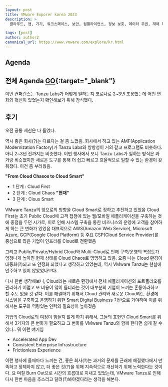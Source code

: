 ```yaml
---
layout: post
title: VMware Exporer korea 2023
description: >
  클라우드, 앱, 기기, 워크스페이스, 보안, 컴플라이언스, 정보 보호, 데이터 주권, 재해 복구에 이르기까지 간소화된 엔드 투 엔드 툴과 플랫폼을 통한 성공적인 멀티 클라우드 운영 방안에 대해 인사이트를 얻을 수 있으며, 다양한 산업군의 개발자와 커뮤니케이션을 할 수 있다.

tags: [post]
author: author2
canonical_url: https://www.vmware.com/explore/kr.html
---
```



## Agenda
## 전체 Agenda [GO](https://www.vmware.com/explore/kr/agenda.html){:target="_blank"}

이번 컨퍼런스는 Tanzu Labs가 어떻게 일하는지 코로나로 2~3년 조용했는데 어떤 변화와 혁신이 있었는지 확인해보기 위해 참석했다.

## 후기
오전 공통 세션은 다 들었다.


역시 좋은 회사(?)는 다르다는 걸 좀 느꼈음.
회사에서 하고 있는 AMF(Application Modernization Factory)가 Tanzu Labs와 방향성이 거의 같고 프로그램도 비슷하다. 아니 2~3년 전까지는 비슷했다.
이번 행사에서 보니 Tanzu Labs가 일하는 방식은 과거랑 비슷했지만 새로운 도구를 통해 더 쉽고 빠르고 효율적으로 일할 수 있는 환경이 갖춰졌다. 이건 좀 부러웠음.

**"From Cloud Chasos to Cloud Smart"**

- 1 단계 : Cloud First
- 2 단계 : Cloud Chaos **"현재"**
- 3 단계 : Clous Smart

VMware Tanzu의 앞으로의 방향을 Cloud Smart로 정하고 추진하고 있었음
Cloud First는 초기 Public Cloud에 고객 접점에 있는 웹/모바일 애플리케이션을 구축하는 것에 중점을 두던 시가로, 이로 인해 시스템 구축을 통한 비즈니스의 운영에 고객을 참여하게 하는 큰 변화가 있었음
대표적으로 AWS(Amazon Web Service), Microsoft Azure, GCP(Google Cloud Platform) 등 주요 CSP(Cloud Service Provider)를 중심으로 많은 기업이 인프라를 Cloud로 전환했음 

그리고 Public/Private/Hybrid Cloud와 Multi-Cloud로 인해 구축/운영의 복잡도가 엄청나게 높아진 현재 상태를 Cloud Chaos로 명명하고 있음. 요즘 나는 Cloud 환경이 대중화(?)되고 또 안정화 되었다고 생각하고 있었는데, 역시 VMware Tanzu는 현실에 안주하고 있지 않았었나보다.

다시 한번 생각해보니, Cloud라는 새로은 환경에서 전체 애플리케이션의 포트폴리오를 관리하기 어렵고 또 비용이 많이 들더라는 것이 대부분의 기업이 느끼는 혼동이라하고 할 수도 있을 것 같다. 이를 해결하기 위해서 Cloud 관리와 새로운 Cloud라는 환경에 시스템을 구축하고 운영하기 위한 Smart Digital Business 기반으로 가야하며 이를 위해서는 도구와 역량있는 인력의 필요성이 높아졌음

기업의 Cloud로의 여정이 힘들지 않게 하기 위해서, 그들의 표현인 Cloud Smart를 위해서 3가지의 큰 변화가 필요하고 그 변화를 VMware Tanzu와 함께 한다면 쉽게 갈 수 있다.. 뭐 이런 얘기임
- Accelerated App Dev
- Consistent Enterprise Infrastructure
- Frictionless Experience


이런 행사에 올때마다 느끼는 건, 좋은 회사(?)는 과거의 문제를 근래에 해결했다에서 만족하고 정체하지 않고, 더 좋은 것(?)을 위해 지속적으로 개선하기 위해 노력한다는 것이다.
요 며칠 Burn Out으로 시간의 흐름대로 지내고 있었는데, VMware Tanzu로 인해 다시 한번 마음을 추스리고 달려(?)봐야겠다라는 생각을 해본다.